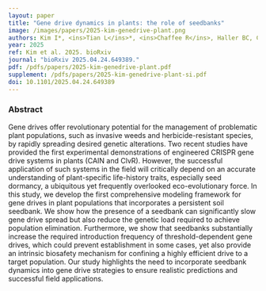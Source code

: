 ```yaml
---
layout: paper
title: "Gene drive dynamics in plants: the role of seedbanks"
image: /images/papers/2025-kim-genedrive-plant.png
authors: Kim I*, <ins>Tian L</ins>*, <ins>Chaffee R</ins>, Haller BC, Champer J**, Messer PW**, <ins>Kim J</ins>**
year: 2025
ref: Kim et al. 2025. bioRxiv
journal: "bioRxiv 2025.04.24.649389."
pdf: /pdfs/papers/2025-kim-genedrive-plant.pdf
supplement: /pdfs/papers/2025-kim-genedrive-plant-si.pdf
doi: 10.1101/2025.04.24.649389
---
```


### Abstract
Gene drives offer revolutionary potential for the management of problematic plant populations, such as invasive weeds and herbicide-resistant species, by rapidly spreading desired genetic alterations. Two recent studies have provided the first experimental demonstrations of engineered CRISPR gene drive systems in plants (CAIN and ClvR). However, the successful application of such systems in the field will critically depend on an accurate understanding of plant-specific life-history traits, especially seed dormancy, a ubiquitous yet frequently overlooked eco-evolutionary force. In this study, we develop the first comprehensive modeling framework for gene drives in plant populations that incorporates a persistent soil seedbank. We show how the presence of a seedbank can significantly slow gene drive spread but also reduce the genetic load required to achieve population elimination. Furthermore, we show that seedbanks substantially increase the required introduction frequency of threshold-dependent gene drives, which could prevent establishment in some cases, yet also provide an intrinsic biosafety mechanism for confining a highly efficient drive to a target population. Our study highlights the need to incorporate seedbank dynamics into gene drive strategies to ensure realistic predictions and successful field applications.
